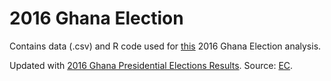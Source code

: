 # 2016 Ghana Election
 Contains data (.csv) and R code used for [this](https://medium.com/simpleeconomics/facts-about-ghanas-parliamentary-candidates-and-regions-political-parties-are-hoping-to-win-seats-6a7a0b1f9c7b?source=collection_home---6------2-----------) 2016 Ghana Election analysis.
 
 Updated with [2016 Ghana Presidential Elections Results](https://github.com/DavidQuartey/Ghana2016Election/blob/master/ghana_parliamentary_candidates_2016.csv). Source: [EC](http://ec.gov.gh).
